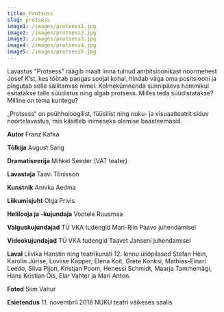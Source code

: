 ```yaml
---
title: Protsess
slug: protsess
image1: /images/protsess1.jpg
image2: /images/protsess2.jpg
image3: /images/protsess3.jpg
image4: /images/protsess4.jpg
image5: /images/protsess5.jpg
---
```

Lavastus "Protsess" räägib maalt linna tulnud ambitsioonikast noormehest Josef K’st, kes töötab pangas soojal kohal, hindab väga oma positsiooni ja pingutab selle säilitamise nimel. Kolmekümnenda sünnipäeva hommikul esitatakse talle süüdistus ning algab protsess. Milles teda süüdistatakse? Milline on tema kuritegu? 

„Protsess“ on psühholoogilist, füüsilist ning nuku- ja visuaalteatrit siduv noortelavastus, mis käsitleb inimeseks olemise baasteemasid.

**Autor** Franz Kafka

**Tõlkija** August Sang

**Dramatiseerija** Mihkel Seeder (VAT teater) 

**Lavastaja** Taavi Tõnisson

**Kunstnik** Annika Aedma 

**Liikumisjuht** Olga Privis 

**Helilooja ja -kujundaja** Vootele Ruusmaa 

**Valguskujundajad** TÜ VKA tudengid Mari-Riin Paavo juhendamisel 

**Videokujundajad** TÜ VKA tudengid Taavet Janseni juhendamisel 

**Laval** Liivika Hanstin ning teatrikunsti 12. lennu üliõpilased Stefan Hein, Karolin Jürise, Loviise Kapper, Elena Koit, Grete Konksi, Mathias-Einari Leedo, Silva Pijon, Kristjan Poom, Henessi Schmidt, Maarja Tammemägi, Hans Kristian Õis, Elar Vahter ja Mari Anton.

**Fotod** Siim Vahur

**Esietendus** 11. novembril 2018 NUKU teatri väikeses saalis
